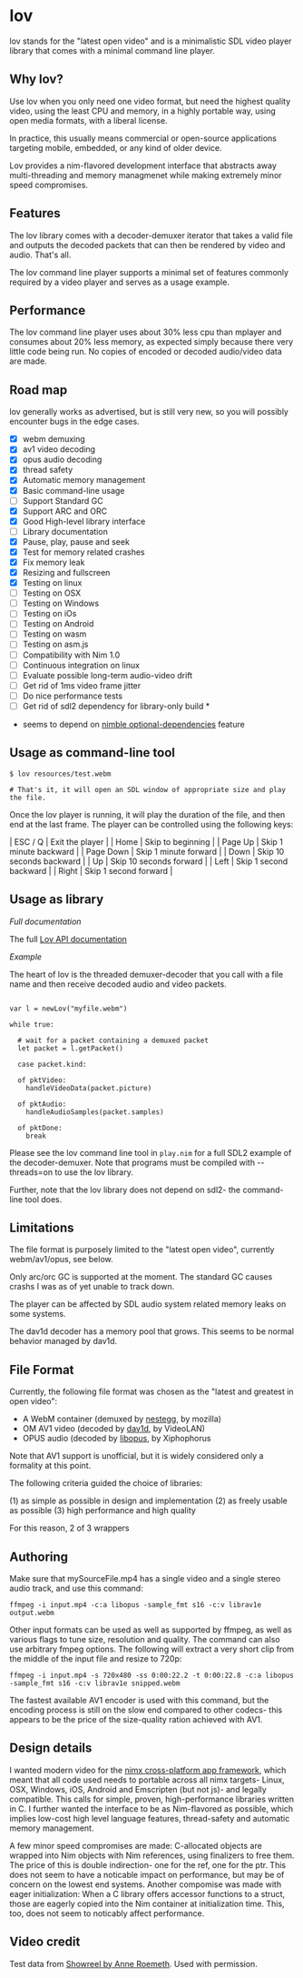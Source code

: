 
lov
===

lov stands for the "latest open video" and is a minimalistic SDL video player library that comes with a minimal command line player.

Why lov?
--------

Use lov when you only need one video format, but need the highest quality video, using the least CPU and memory, in a highly portable way, using open media formats, with a liberal license.

In practice, this usually means commercial or open-source applications targeting mobile, embedded, or any kind of older device.

Lov provides a nim-flavored development interface that abstracts away multi-threading and memory managmenet while making extremely minor speed compromises.

Features
--------

The lov library comes with a decoder-demuxer iterator that takes a valid file and outputs the decoded packets that can then be rendered by video and audio. That's all.

The lov command line player supports a minimal set of features commonly required by a video player and serves as a usage example.

Performance
-----------

The lov command line player uses about 30% less cpu than mplayer and consumes about 20% less memory, as expected simply because there very little code being run. No copies of encoded or decoded audio/video data are made.

Road map
--------

lov generally works as advertised, but is still very new, so you will possibly encounter bugs in the edge cases.

- [x] webm demuxing
- [x] av1 video decoding
- [x] opus audio decoding
- [x] thread safety
- [x] Automatic memory management
- [x] Basic command-line usage
- [ ] Support Standard GC 
- [X] Support ARC and ORC
- [x] Good High-level library interface
- [ ] Library documentation
- [x] Pause, play, pause and seek
- [x] Test for memory related crashes
- [x] Fix memory leak
- [x] Resizing and fullscreen
- [x] Testing on linux
- [ ] Testing on OSX
- [ ] Testing on Windows
- [ ] Testing on iOs
- [ ] Testing on Android
- [ ] Testing on wasm
- [ ] Testing on asm.js
- [ ] Compatibility with Nim 1.0
- [ ] Continuous integration on linux
- [ ] Evaluate possible long-term audio-video drift
- [ ] Get rid of 1ms video frame jitter
- [ ] Do nice performance tests
- [ ] Get rid of sdl2 dependency for library-only build *

* seems to depend on [nimble optional-dependencies](https://github.com/nim-lang/nimble/issues/506) feature

Usage as command-line tool
--------------------------

```
$ lov resources/test.webm

# That's it, it will open an SDL window of appropriate size and play the file.
```

Once the lov player is running, it will play the duration of the file, and then end at the last frame. The player can be controlled using the following keys:

| ESC / Q   | Exit the player          |
| Home      | Skip to beginning        |
| Page Up   | Skip 1 minute backward   |
| Page Down | Skip 1 minute forward    |
| Down      | Skip 10 seconds backward |
| Up        | Skip 10 seconds forward  |
| Left      | Skip 1 second backward   |
| Right     | Skip 1 second forward    |

Usage as library
----------------

*Full documentation*

The full [Lov API documentation](https://capocasa.github.io/lov/lov.html)

*Example*

The heart of lov is the threaded demuxer-decoder that you call with a file name and then receive decoded audio and video packets.

```

var l = newLov("myfile.webm")

while true:

  # wait for a packet containing a demuxed packet
  let packet = l.getPacket()

  case packet.kind:

  of pktVideo:
    handleVideoData(packet.picture)

  of pktAudio:
    handleAudioSamples(packet.samples)

  of pktDone:
    break

```

Please see the lov command line tool in `play.nim` for a full SDL2 example of the decoder-demuxer. Note that programs must be compiled with --threads=on to use the lov library.

Further, note that the lov library does not depend on sdl2- the command-line tool does.

Limitations
-----------

The file format is purposely limited to the "latest open video", currently webm/av1/opus, see below.

Only arc/orc GC is supported at the moment. The standard GC causes crashs I was as of yet unable to track down.

The player can be affected by SDL audio system related memory leaks on some systems.

The dav1d decoder has a memory pool that grows. This seems to be normal behavior managed by dav1d.

File Format
-----------

Currently, the following file format was chosen as the "latest and greatest in open video":

* A WebM container (demuxed by [nestegg](https://github.com/capocasa/nim-nestegg), by mozilla)
* OM AV1 video (decoded by [dav1d](https://github.com/capocasa/nim-dav1d), by VideoLAN)
* OPUS audio (decoded by [libopus](https://github.com/capocasa/nim-opus), by Xiphophorus

Note that AV1 support is unofficial, but it is widely considered only a formality at this point.

The following criteria guided the choice of libraries:

(1) as simple as possible in design and implementation
(2) as freely usable as possible
(3) high performance and high quality

For this reason, 2 of 3 wrappers

Authoring
---------

Make sure that mySourceFile.mp4 has a single video and a single stereo audio track, and use this command:

    ffmpeg -i input.mp4 -c:a libopus -sample_fmt s16 -c:v librav1e output.webm

Other input formats can be used as well as supported by ffmpeg, as well as various flags to tune size, resolution and quality. The command can also use arbitrary fmpeg options. The following will extract a very short clip from the middle
of the input file and resize to 720p:

    ffmpeg -i input.mp4 -s 720x480 -ss 0:00:22.2 -t 0:00:22.8 -c:a libopus -sample_fmt s16 -c:v librav1e snipped.webm

The fastest available AV1 encoder is used with this command, but the encoding process is still on the slow end compared to other codecs- this appears to be the price of the size-quality ration achieved with AV1.

Design details 
---------------

I wanted modern video for the [nimx cross-platform app framework](https://github.com/yglukhov/nimx), which meant that all code used needs to portable across all nimx targets- Linux, OSX, Windows, iOS, Android and Emscripten (but not js)- and legally compatible. This calls for simple, proven, high-performance libraries written in C. I further wanted the interface to be as Nim-flavored as possible, which implies low-cost high level language features, thread-safety and automatic memory management.

A few minor speed compromises are made: C-allocated objects are wrapped into Nim objects with Nim references, using finalizers to free them. The price of this is double indirection- one for the ref, one for the ptr. This does not seem to have a noticable impact on performance, but may be of concern on the lowest end systems. Another compomise was made with eager initialization: When a C library offers accessor functions to a struct, those are eagerly copied into the Nim container at initialization time. This, too, does not seem to noticably affect performance.

Video credit
------------

Test data from [Showreel by Anne Roemeth](https://vimeo.com/292581643). Used with permission.
